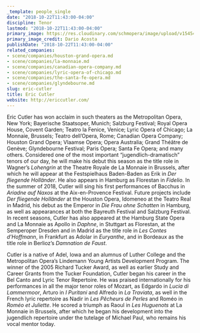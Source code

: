 ```yaml
---
_template: people_single
date: "2018-10-22T11:43:00-04:00"
discipline: Tenor
lastmod: "2018-10-22T11:43:00-04:00"
primary_image: https://res.cloudinary.com/schmopera/image/upload/v1545409169/media/webhook-uploads/1540222932039/Eric-Cutler-Dario-Acosta-1030x944.jpg.jpg
primary_image_credit: Dario Acosta
publishDate: "2018-10-22T11:43:00-04:00"
related_companies:
- scene/companies/houston-grand-opera.md
- scene/companies/la-monnaie.md
- scene/companies/canadian-opera-company.md
- scene/companies/lyric-opera-of-chicago.md
- scene/companies/the-santa-fe-opera.md
- scene/companies/glyndebourne.md
slug: eric-cutler
title: Eric Cutler
website: http://ericcutler.com/
---
```


Eric Cutler has won acclaim in such theaters as the Metropolitan Opera, New York; Bayerische Staatsoper, Munich; Salzburg Festival; Royal Opera House, Covent Garden; Teatro la Fenice, Venice; Lyric Opera of Chicago; La Monnaie, Brussels; Teatro dell’Opera, Rome; Canadian Opera Company; Houston Grand Opera; Vlaamse Opera; Opera Australia; Grand Théâtre de Genève; Glyndebourne Festival; Paris Opera; Santa Fe Opera; and many others. Considered one of the most important “jugendlich-dramatisch” tenors of our day, he will make his debut this season as the title role in Wagner’s *Lohengrin* at the Theatre Royale de La Monnaie in Brussels, after which he will appear at the Festspielhaus Baden-Baden as Erik in *Der fliegende Holländer*. He also appears in Hamburg as Florestan in *Fidelio*. In the summer of 2018, Cutler will sing his first performances of Bacchus in *Ariadne auf Naxos* at the Aix-en-Provence Festival. Future projects include *Der fliegende Holländer* at the Houston Opera, Idomeneo at the Teatro Real in Madrid, his debut as the Emperor in *Die Frau ohne Schatten* in Hamburg, as well as appearances at both the Bayreuth Festival and Salzburg Festival. In recent seasons, Cutler has also appeared at the Hamburg State Opera and La Monnaie as Apollo in *Daphne*, in Stuttgart as Florestan, at the Semperoper Dresden and in Madrid as the title role in *Les Contes d’Hoffmann*, in Frankfurt as Adolar in *Euryanthe*, and in Bordeaux as the title role in Berlioz’s *Damnation de Faust*.

Cutler is a native of Adel, Iowa and an alumnus of Luther College and the Metropolitan Opera’s Lindemann Young Artists Development Program. The winner of the 2005 Richard Tucker Award, as well as earlier Study and Career Grants from the Tucker Foundation, Cutler began his career in the Bel Canto and Lyric Tenor Repertoire. He was praised internationally for his performances in all the major tenor roles of Mozart, as Edgardo in *Lucia di Lammermoor*, Arturo in *I Puritani* and Alfredo in *La Traviata*, as well in the French lyric repertoire as Nadir in *Les Pêcheurs de Perles* and Roméo in *Roméo et Juliette*. He scored a triumph as Raoul in *Les Huguenots* at La Monnaie in Brussels, after which he began his development into the jugendlich repertoire under the tutelage of Michael Paul, who remains his vocal mentor today.
